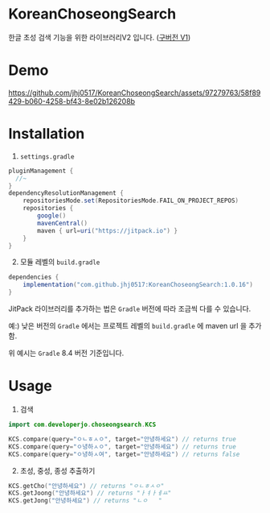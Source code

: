 # KoreanChoseongSearch
한글 초성 검색 기능을 위한 라이브러리V2 입니다. ([구버전 V1](https://github.com/jhj0517/KoreanChosungSearch))

# Demo
https://github.com/jhj0517/KoreanChoseongSearch/assets/97279763/58f89429-b060-4258-bf43-8e02b126208b

# Installation
1) `settings.gradle`  
```gradle
pluginManagement {
  //~
}
dependencyResolutionManagement {
    repositoriesMode.set(RepositoriesMode.FAIL_ON_PROJECT_REPOS)
    repositories {
        google()
        mavenCentral()
        maven { url=uri("https://jitpack.io") }
    }
}
```
2) 모듈 레벨의 `build.gradle`
```gradle
dependencies {
    implementation("com.github.jhj0517:KoreanChoseongSearch:1.0.16")
}
```
JitPack 라이브러리를 추가하는 법은 `Gradle` 버전에 따라 조금씩 다를 수 있습니다. 

예:) 낮은 버전의 `Gradle` 에서는 프로젝트 레벨의 `build.gradle` 에 maven url 을 추가함.

위 예시는 `Gradle` 8.4 버전 기준입니다.

# Usage
1. 검색
```Kotlin
import com.developerjo.choseongsearch.KCS

KCS.compare(query="ㅇㄴㅎㅅㅇ", target="안녕하세요") // returns true
KCS.compare(query="ㅇ녕하ㅅㅇ", target="안녕하세요") // returns true
KCS.compare(query="ㅇ녕하ㅅ여", target="안녕하세요") // returns false
```
2. 초성, 중성, 종성 추출하기
```Kotlin
KCS.getCho("안녕하세요") // returns "ㅇㄴㅎㅅㅇ"
KCS.getJoong("안녕하세요") // returns "ㅏㅕㅏㅔㅛ"
KCS.getJong("안녕하세요") // returns "ㄴㅇ   "
```
